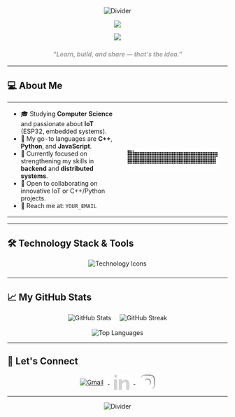 <p align="center">
  <img src="https://user-images.githubusercontent.com/73097560/115834477-dbab4500-a447-11eb-908a-139a6edaec5c.gif" alt="Divider" />
</p>

<div align="center">
  <img src="https://readme-typing-svg.herokuapp.com/?font=Roboto&weight=900&size=40&vCenter=true&width=750&height=70&duration=4000&color=D40A0A&lines=Hello!+I'm+CESAR+MONTOYA+👋;Computer+Science+Student+|+IoT+Developer" />
</div>

<div align="center" style="margin-top:10px;">
  <img src="https://readme-typing-svg.herokuapp.com/?font=Roboto&weight=700&size=28&vCenter=true&width=350&height=40&duration=3000&color=FFFFFF&lines=@YOUR_GITHUB_USER" />
</div>

<h4 align="center">
  <em style="color:#A0A0A0">"Learn, build, and share — that's the idea."</em>
</h4>

---

## 💻 About Me

<table width="100%">
  <tr>
    <td width="50%" align="left">
      <ul>
        <li> 🎓 Studying <strong>Computer Science</strong> and passionate about <strong>IoT</strong> (ESP32, embedded systems).</li>
        <li> 🚀 My go-to languages are <strong>C++</strong>, <strong>Python</strong>, and <strong>JavaScript</strong>.</li>
        <li> 🎯 Currently focused on strengthening my skills in <strong>backend</strong> and <strong>distributed systems</strong>.</li>
        <li> 🤝 Open to collaborating on innovative IoT or C++/Python projects.</li>
        <li> 📧 Reach me at: <code>YOUR_EMAIL</code></li>
      </ul>
    </td>
    <td width="50%" align="center">
      <img src="https://github.com/CesarMontoyag1/CesarMontoyag1/blob/output/dist/snake.svg" alt="GitHub Activity Snake" width="90%" style="max-width:350px;"/>
    </td>
  </tr>
</table>

---

## 🛠️ Technology Stack & Tools

<div align="center">
  <img src="https://skillicons.dev/icons?i=cpp,py,js,react,html,css,linux,git,docker,vscode,arduino,firebase" alt="Technology Icons" style="margin-bottom: 10px;"/>
</div>

---

## 📈 My GitHub Stats

<div align="center">
  <img src="https://github-readme-stats.vercel.app/api?username=YOUR_GITHUB_USER&show_icons=true&theme=dark&hide_border=true&count_private=true&line_height=25&title_color=D40A0A&icon_color=D40A0A&text_color=FFFFFF&bg_color=000000" alt="GitHub Stats" width="48%" />
  &nbsp; &nbsp; 
  <img src="https://github-readme-streak-stats.herokuapp.com/?user=YOUR_GITHUB_USER&theme=dark&hide_border=true&date_format=j%20M%5B%20Y%5D&stroke=D40A0A&background=000000&ring=D40A0A&fire=D40A0A" alt="GitHub Streak" width="48%" />
</div>
<br>
<div align="center">
    <img src="https://github-readme-stats.vercel.app/api/top-langs/?username=YOUR_GITHUB_USER&layout=compact&langs_count=6&theme=dark&hide_border=true&title_color=D40A0A&icon_color=D40A0A&text_color=FFFFFF&bg_color=000000" alt="Top Languages" width="48%" />
</div>


---

## 🔗 Let's Connect

<div align="center">
  <a href="mailto:YOUR_EMAIL">
    <img align="center" src="https://cdn-icons-png.flaticon.com/512/732/732200.png" alt="Gmail" height="35" width="35" style="margin: 0 10px;" />
  </a>
  <a href="https://www.linkedin.com/in/YOUR_LINKEDIN/">
    <img align="center" src="https://raw.githubusercontent.com/SubhadeepZilong/SubhadeepZilong/main/icons/Social/linked-in-alt.svg" alt="LinkedIn" height="35" width="35" style="margin: 0 10px; filter: grayscale(100%) brightness(200%) invert(0%);"/> </a>
  <a href="https://www.instagram.com/YOUR_INSTAGRAM/">
    <img align="center" src="https://raw.githubusercontent.com/SubhadeepZilong/SubhadeepZilong/main/icons/Social/instagram.svg" alt="Instagram" height="35" width="35" style="margin: 0 10px; filter: grayscale(100%) brightness(200%) invert(0%);"/>
  </a>
  </div>

---

<p align="center">
  <img src="https://user-images.githubusercontent.com/73097560/115834477-dbab4500-a447-11eb-908a-139a6edaec5c.gif" alt="Divider" />
</p>
